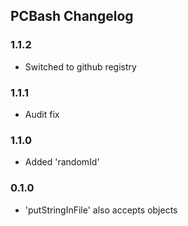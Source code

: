 ## PCBash Changelog

### 1.1.2
- Switched to github registry

### 1.1.1
- Audit fix

### 1.1.0
- Added 'randomId'

### 0.1.0

- 'putStringInFile' also accepts objects
